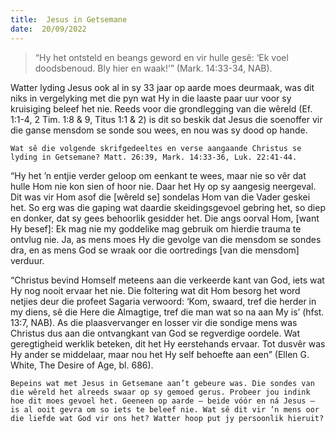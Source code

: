 ```yaml
---
title:  Jesus in Getsemane
date:  20/09/2022
---
```


> <p></p>
> “Hy het ontsteld en beangs geword en vir hulle gesê: ‘Ek voel doodsbenoud. Bly hier en waak!’” (Mark. 14:33-34, NAB).

Watter lyding Jesus ook al in sy 33 jaar op aarde moes deurmaak, was dit niks in vergelyking met die pyn wat Hy in die laaste paar uur voor sy kruisiging beleef het nie. Reeds voor die grondlegging van die wêreld (Ef. 1:1-4, 2 Tim. 1:8 & 9, Titus 1:1 & 2) is dit so beskik dat Jesus die soenoffer vir die ganse mensdom se sonde sou wees, en nou was sy dood op hande.

`Wat sê die volgende skrifgedeeltes en verse aangaande Christus se lyding in Getsemane? Matt. 26:39, Mark. 14:33-36, Luk. 22:41-44.`

“Hy het ’n entjie verder geloop om eenkant te wees, maar nie so vêr dat hulle Hom nie kon sien of hoor nie. Daar het Hy op sy aangesig neergeval. Dit was vir Hom asof die [wêreld se] sondelas Hom van die Vader geskei het. So erg was die gaping wat daardie skeidingsgevoel gebring het, so diep en donker, dat sy gees behoorlik gesidder het. Die angs oorval Hom, [want Hy besef]: Ek mag nie my goddelike mag gebruik om hierdie trauma te ontvlug nie. Ja, as mens moes Hy die gevolge van die mensdom se sondes dra, en as mens God se wraak oor die oortredings [van die mensdom] verduur.

“Christus bevind Homself meteens aan die verkeerde kant van God, iets wat Hy nog nooit ervaar het nie. Die foltering wat dit Hom besorg het word netjies deur die profeet Sagaria verwoord: ‘Kom, swaard, tref die herder in my diens, sê die Here die Almagtige, tref die man wat so na aan My is’ (hfst. 13:7, NAB). As die plaasvervanger en losser vir die sondige mens was Christus dus aan die ontvangkant van God se regverdige oordele. Wat geregtigheid werklik beteken, dit het Hy eerstehands ervaar. Tot dusvêr was Hy ander se middelaar, maar nou het Hy self behoefte aan een” (Ellen G. White, The Desire of Age, bl. 686).

`Bepeins wat met Jesus in Getsemane aan’t gebeure was. Die sondes van die wêreld het alreeds swaar op sy gemoed gerus. Probeer jou indink hoe dit moes gevoel het. Geeneen op aarde – beide vóór en ná Jesus – is al ooit gevra om so iets te beleef nie. Wat sê dit vir ’n mens oor die liefde wat God vir ons het? Watter hoop put jy persoonlik hieruit?`